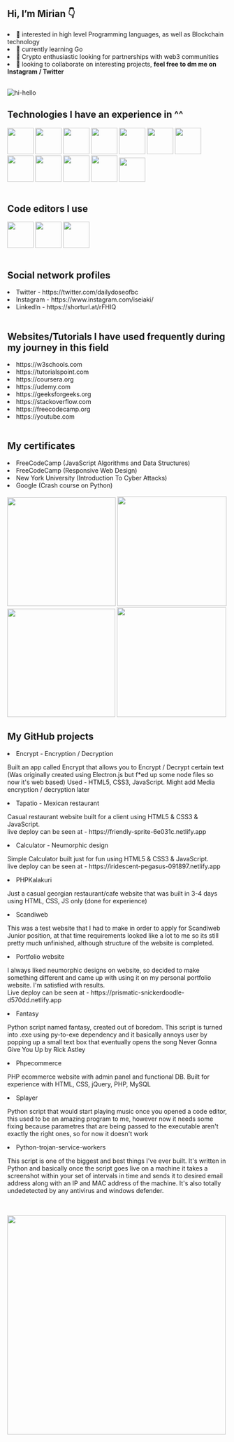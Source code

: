 <h2> Hi, I’m Mirian 👇</h2>
<li>👀 interested in high level Programming languages, as well as Blockchain technology</li>
<li>🌱 currently learning Go </li>
<li>🚀 Crypto enthusiastic looking for partnerships with web3 communities</li>
<li>💞️ looking to collaborate on interesting projects, <b> feel free to dm me on Instagram / Twitter </b></li> <br>

![hi-hello](https://media.tenor.com/_HPofCxgZcAAAAAC/mr-robot-elliot-alderson.gif)

<b><h2>Technologies I have an experience in ^^</h2></b>
<div class="flex-container">
<img src="https://i.ibb.co/qD05LPK/Screenshot-1.png" width="60" height="60">
<img src="https://www.kindpng.com/picc/m/159-1595848_python-logo-png-transparent-background-python-logo-png.png" width="60" height="60">
<img src="https://i.ibb.co/zxHKT08/jquery-logo-vector-download.jpg" width="60" height="60">
<img src="https://i.ibb.co/MCff4yS/Unofficial-Java-Script-logo-2-svg.png" width="60" height="60">
<img src="https://i.ibb.co/2ZVXt03/Screenshot-3.png" width="60" height="60">
<img src="https://i.ibb.co/QYfBVgd/png-transparent-logo-css-css3.png" width="60" height="60">
<img src="https://w7.pngwing.com/pngs/201/90/png-transparent-logo-html-html5.png" width="60" height="60">
<img src="https://www.klaasnienhuis.nl/wp/wp-content/uploads/2014/01/Git-Logo-2Color-770x321.jpg" width="60" height="60">
<img src="https://i.postimg.cc/tgkrtz8C/logo-mysql-26353.png" width="60" height="60">
 <img src="https://i.ibb.co/wQZvc5Z/image.png" width="60" height="60">
<img src="https://i.ibb.co/gyRyp36/1200px-Electron-Software-Framework-Logo-svg.png" width="60" height="60">
<img src="https://upload.wikimedia.org/wikipedia/commons/thumb/a/a7/React-icon.svg/2300px-React-icon.svg.png" width="60" height="55">
</div>
<br>
<b><h2>Code editors I use</h2></b>
<div class="flex-container">
<img src="https://pngset.com/images/vscode-icons-horizontal-label-text-alphabet-word-transparent-png-2658501.png" width="60" height="60">
<img src="https://upload.wikimedia.org/wikipedia/commons/thumb/1/1d/PyCharm_Icon.svg/1200px-PyCharm_Icon.svg.png" width="60" height="60">
<img src="https://encrypted-tbn0.gstatic.com/images?q=tbn:ANd9GcSH8N8KE4y18dx83gLr5jvbjuFJ4RNBR8tPxOAU-4mvtPQ1sVu9scJMRTeGF3Z-Gyaj7ow&usqp=CAU" width="60" height="60">
</div><br>
<h2>Social network profiles</h2>
<li>Twitter - https://twitter.com/dailydoseofbc</li>
<li>Instagram - https://www.instagram.com/iseiaki/</li>
<li>LinkedIn - https://shorturl.at/rFHIQ</li>
<br>
<b><h2>Websites/Tutorials I have used frequently during my journey in this field</h2></b>
<li>https://w3schools.com</li>
<li>https://tutorialspoint.com</li>
<li>https://coursera.org</li>
<li>https://udemy.com</li>
<li>https://geeksforgeeks.org</li>
<li>https://stackoverflow.com</li>
<li>https://freecodecamp.org</li>
<li>https://youtube.com</li><br>
<div>
<h2>My certificates</h2>
<li>FreeCodeCamp (JavaScript Algorithms and Data Structures)</li> <li>FreeCodeCamp (Responsive Web Design)</li><li>New York University (Introduction To Cyber Attacks) </li> <li>Google (Crash course on Python)</li><br>
 <a href="https://www.coursera.org/account/accomplishments/verify/ZLE5HBWDMSTS"><img src="https://i.ibb.co/0Q7ZL7v/image-2022-12-08-141234575.png" width="248"></a>
 <a href="https://www.freecodecamp.org/certification/Mirian/javascript-algorithms-and-data-structures"><img src="https://i.postimg.cc/x1W9x8MT/Screenshot-1.png" width="250"></a>
<a href="https://www.coursera.org/account/accomplishments/verify/KWG4ZPUC6SHS"><img src="https://i.ibb.co/DrhPjm6/Screenshot-6.png" width="247"></a>
<a href="https://www.freecodecamp.org/certification/Mirian/responsive-web-design"><img src="https://i.postimg.cc/pdcVfCC4/Screenshot-4.png" width="250"></a><br>
 <h2>My GitHub projects</h2>
 <li>Encrypt -  Encryption / Decryption</li>
 <p>Built an app called Encrypt that allows you to Encrypt / Decrypt certain text (Was originally created using Electron.js but f*ed up some node files so now it's web based) Used - HTML5, CSS3, JavaScript. Might add Media encryption / decryption later </p> 
  <li>Tapatio - Mexican restaurant</li>
<p>Casual restaurant website built for a client using HTML5 & CSS3 & JavaScript. <br>live deploy can be seen at - https://friendly-sprite-6e031c.netlify.app<br>
   <li>Calculator - Neumorphic design</li>
<p>Simple Calculator built just for fun using HTML5 & CSS3 & JavaScript. <br>live deploy can be seen at - https://iridescent-pegasus-091897.netlify.app<br>
 <li>PHPKalakuri</li>
<p>Just a casual georgian restaurant/cafe website that was built in 3-4 days using HTML, CSS, JS only (done for experience)<br>
  <li>Scandiweb</li>
<p>This was a test website that I had to make in order to apply for Scandiweb Junior position, at that time requirements looked like a lot to me so its still pretty much unfinished, although structure of the website is completed. <br>
  <li>Portfolio website</li>
<p>I always liked neumorphic designs on website, so decided to make something different and came up with using it on my personal portfolio website. I'm satisfied with results. <br> Live deploy can be seen at - https://prismatic-snickerdoodle-d570dd.netlify.app<br>
  <li>Fantasy</li>
<p>Python script named fantasy, created out of boredom. This script is turned into .exe using py-to-exe dependency and it basically annoys user by popping up a small text box that eventually opens the song Never Gonna Give You Up by Rick Astley<br>
  <li>Phpecommerce</li>
 <p>PHP ecommerce website with admin panel and functional DB. Built for experience with HTML, CSS, jQuery, PHP, MySQL</p>
   <li>Splayer</li>
 <p>Python script that would start playing music once you opened a code editor, this used to be an amazing program to me, however now it needs some fixing because parametres that are being passed to the executable aren't exactly the right ones, so for now it doesn't work</p>
   <li>Python-trojan-service-workers</li>
<p>This script is one of the biggest and best things I've ever built. It's written in Python and basically once the script goes live on a machine it takes a screenshot within your set of intervals in time and sends it to desired email address along with an IP and MAC address of the machine. It's also totally undedetected by any antivirus and windows defender.</p><br><br>
<img src="https://i.ibb.co/F3zHg9h/Dangerous-Sociable-Galago-size-restricted.gif" width="500">
</div>
